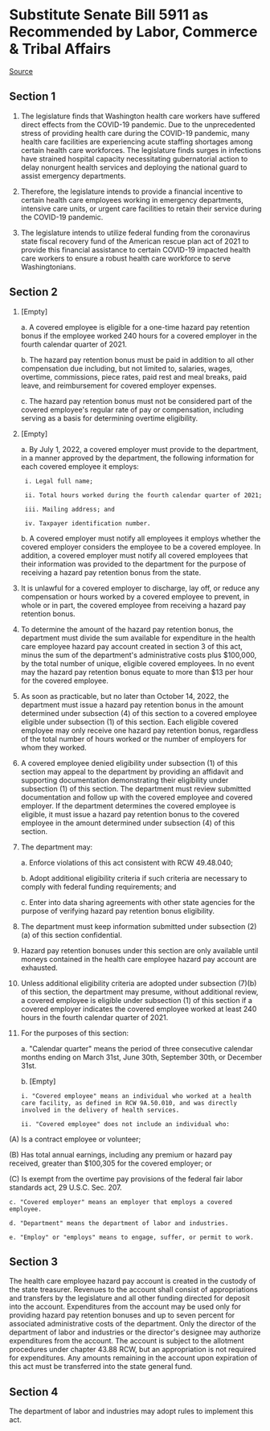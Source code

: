 # Substitute Senate Bill 5911 as Recommended by Labor, Commerce & Tribal Affairs

[Source](http://lawfilesext.leg.wa.gov/biennium/2021-22/Pdf/Bills/Senate%20Bills/5911-S.pdf)
## Section 1
1. The legislature finds that Washington health care workers have suffered direct effects from the COVID-19 pandemic. Due to the unprecedented stress of providing health care during the COVID-19 pandemic, many health care facilities are experiencing acute staffing shortages among certain health care workforces. The legislature finds surges in infections have strained hospital capacity necessitating gubernatorial action to delay nonurgent health services and deploying the national guard to assist emergency departments.

2. Therefore, the legislature intends to provide a financial incentive to certain health care employees working in emergency departments, intensive care units, or urgent care facilities to retain their service during the COVID-19 pandemic.

3. The legislature intends to utilize federal funding from the coronavirus state fiscal recovery fund of the American rescue plan act of 2021 to provide this financial assistance to certain COVID-19 impacted health care workers to ensure a robust health care workforce to serve Washingtonians.


## Section 2
1. [Empty]

    a. A covered employee is eligible for a one-time hazard pay retention bonus if the employee worked 240 hours for a covered employer in the fourth calendar quarter of 2021.

    b. The hazard pay retention bonus must be paid in addition to all other compensation due including, but not limited to, salaries, wages, overtime, commissions, piece rates, paid rest and meal breaks, paid leave, and reimbursement for covered employer expenses.

    c. The hazard pay retention bonus must not be considered part of the covered employee's regular rate of pay or compensation, including serving as a basis for determining overtime eligibility.

2. [Empty]

    a. By July 1, 2022, a covered employer must provide to the department, in a manner approved by the department, the following information for each covered employee it employs:

        i. Legal full name;

        ii. Total hours worked during the fourth calendar quarter of 2021;

        iii. Mailing address; and

        iv. Taxpayer identification number.

    b. A covered employer must notify all employees it employs whether the covered employer considers the employee to be a covered employee. In addition, a covered employer must notify all covered employees that their information was provided to the department for the purpose of receiving a hazard pay retention bonus from the state.

3. It is unlawful for a covered employer to discharge, lay off, or reduce any compensation or hours worked by a covered employee to prevent, in whole or in part, the covered employee from receiving a hazard pay retention bonus.

4. To determine the amount of the hazard pay retention bonus, the department must divide the sum available for expenditure in the health care employee hazard pay account created in section 3 of this act, minus the sum of the department's administrative costs plus $100,000, by the total number of unique, eligible covered employees. In no event may the hazard pay retention bonus equate to more than $13 per hour for the covered employee.

5. As soon as practicable, but no later than October 14, 2022, the department must issue a hazard pay retention bonus in the amount determined under subsection (4) of this section to a covered employee eligible under subsection (1) of this section. Each eligible covered employee may only receive one hazard pay retention bonus, regardless of the total number of hours worked or the number of employers for whom they worked.

6. A covered employee denied eligibility under subsection (1) of this section may appeal to the department by providing an affidavit and supporting documentation demonstrating their eligibility under subsection (1) of this section. The department must review submitted documentation and follow up with the covered employee and covered employer. If the department determines the covered employee is eligible, it must issue a hazard pay retention bonus to the covered employee in the amount determined under subsection (4) of this section.

7. The department may:

    a. Enforce violations of this act consistent with RCW 49.48.040;

    b. Adopt additional eligibility criteria if such criteria are necessary to comply with federal funding requirements; and

    c. Enter into data sharing agreements with other state agencies for the purpose of verifying hazard pay retention bonus eligibility.

8. The department must keep information submitted under subsection (2)(a) of this section confidential.

9. Hazard pay retention bonuses under this section are only available until moneys contained in the health care employee hazard pay account are exhausted.

10. Unless additional eligibility criteria are adopted under subsection (7)(b) of this section, the department may presume, without additional review, a covered employee is eligible under subsection (1) of this section if a covered employer indicates the covered employee worked at least 240 hours in the fourth calendar quarter of 2021.

11. For the purposes of this section:

    a. "Calendar quarter" means the period of three consecutive calendar months ending on March 31st, June 30th, September 30th, or December 31st.

    b. [Empty]

        i. "Covered employee" means an individual who worked at a health care facility, as defined in RCW 9A.50.010, and was directly involved in the delivery of health services.

        ii. "Covered employee" does not include an individual who:

(A) Is a contract employee or volunteer;

(B) Has total annual earnings, including any premium or hazard pay received, greater than $100,305 for the covered employer; or

(C) Is exempt from the overtime pay provisions of the federal fair labor standards act, 29 U.S.C. Sec. 207.

    c. "Covered employer" means an employer that employs a covered employee.

    d. "Department" means the department of labor and industries.

    e. "Employ" or "employs" means to engage, suffer, or permit to work.


## Section 3
The health care employee hazard pay account is created in the custody of the state treasurer. Revenues to the account shall consist of appropriations and transfers by the legislature and all other funding directed for deposit into the account. Expenditures from the account may be used only for providing hazard pay retention bonuses and up to seven percent for associated administrative costs of the department. Only the director of the department of labor and industries or the director's designee may authorize expenditures from the account. The account is subject to the allotment procedures under chapter 43.88 RCW, but an appropriation is not required for expenditures. Any amounts remaining in the account upon expiration of this act must be transferred into the state general fund.


## Section 4
The department of labor and industries may adopt rules to implement this act.

